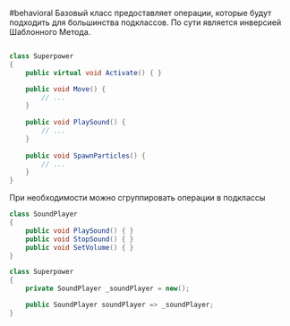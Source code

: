 #behavioral
Базовый класс предоставляет операции, которые будут подходить для большинства подклассов. По сути является инверсией Шаблонного Метода. 

```cs

class Superpower
{
	public virtual void Activate() { }

	public void Move() { 
		// ...
	}
	
	public void PlaySound() { 
		// ... 
	}
	
	public void SpawnParticles() { 
		// ... 
	}
}

```

При необходимости можно сгруппировать операции в подклассы

```cs
class SoundPlayer
{
	public void PlaySound() { }
	public void StopSound() { }
	public void SetVolume() { }
}

class Superpower
{
	private SoundPlayer _soundPlayer = new();

	public SoundPlayer soundPlayer => _soundPlayer;
}

```